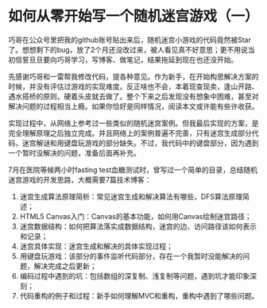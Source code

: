# 如何从零开始写一个随机迷宫游戏（一）

巧哥在公众号里把我的github账号贴出来后，随机迷宫小游戏的代码竟然被Star了。想想剩下的bug，放了2个月还没改过来，被人看见真不好意思；更不用说当初信誓旦旦要向巧哥学习，写博客、做笔记，结果拖延到现在也还没开始。

先感谢巧哥和一雷帮我修改代码，提各种意见。作为新手，在开始构思解决方案的时候，并没有评估过游戏的实现难度。反正啥也不会，本着现查现卖，逢山开路、遇水搭桥的原则，硬着头皮就去做了。整个下来之后发现没有想象中困难，甚至对解决问题的过程相当上瘾。如果你恰好是同样情况，阅读本文或许能有些许收获。

实现过程中，从网络上参考过一些类似的随机迷宫案例。但我最后实现的方案，是完全理解原理之后独立完成。并且网络上的案例普遍不完善，只有迷宫生成部分代码，迷宫解谜和用键盘玩游戏的部分缺失。不过，我代码中的键盘部分，因为遇到一个暂时没解决的问题，准备后面再补充。

7月在医院等候两小时fasting test血糖测试时，曾写过一个简单的目录，总结随机迷宫游戏的开发思路，大概需要7篇技术博客：

1. 迷宫生成算法原理简析：常见迷宫生成和解决算法有哪些，DFS算法原理简述；
2. HTML5 Canvas入门：Canvas的基本功能，如何用Canvas绘制迷宫路径；
3. 迷宫数据结构：如何把算法落实成数据结构，迷宫的边、访问路径该如何表示和记录；
4. 迷宫具体实现：迷宫生成和解决的具体实现过程；
5. 用键盘玩游戏：该部分的事件监听代码部分，存在一个我暂时没能解决的问题，解决完成之后更新；
6. 编码过程中遇到的坑：包括数组的深复制、浅复制等问题，遇到坑才能印象深刻；
7. 代码重构的例子和过程：新手如何理解MVC和重构，重构中遇到了哪些问题。
